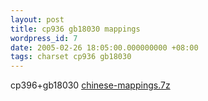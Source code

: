 ```yaml
---
layout: post
title: cp936 gb18030 mappings
wordpress_id: 7
date: 2005-02-26 18:05:00.000000000 +08:00
tags: charset cp936 gb18030
---
```

cp396+gb18030
<a href="/uploads/archive/chinese-mappings.7z" title="chinese-mappings.7z" target="_blank">chinese-mappings.7z</a>
